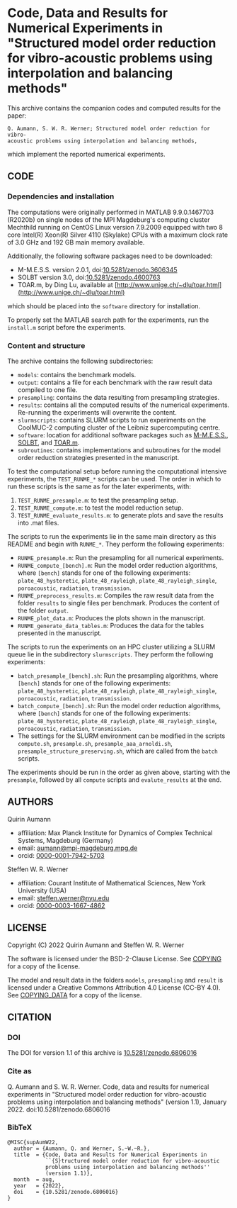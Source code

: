 Code, Data and Results for Numerical Experiments in "Structured model order
reduction for vibro-acoustic problems using interpolation and balancing
methods"
===========================================================================

This archive contains the companion codes and computed results for
the paper:

    Q. Aumann, S. W. R. Werner; Structured model order reduction for vibro-
    acoustic problems using interpolation and balancing methods,

which implement the reported numerical experiments.


## CODE

### Dependencies and installation

The computations were originally performed in MATLAB 9.9.0.1467703 (R2020b)
on single nodes of the MPI Magdeburg's computing cluster Mechthild running on
CentOS Linux version 7.9.2009 equipped with two 8 core Intel(R) Xeon(R)
Silver 4110 (Skylake) CPUs with a maximum clock rate of 3.0 GHz and 192 GB main
memory available.

Additionally, the following software packages need to be downloaded:

* M-M.E.S.S. version 2.0.1, doi:[10.5281/zenodo.3606345](https://doi.org/10.5281/zenodo.3606345)
* SOLBT version 3.0, doi:[10.5281/zenodo.4600763](https://doi.org/10.5281/zenodo.4600763)
* TOAR.m, by Ding Lu, available at [http://www.unige.ch/~dlu/toar.html](http://www.unige.ch/~dlu/toar.html)

which should be placed into the `software` directory for installation.

To properly set the MATLAB search path for the experiments, run the
`install.m` script before the experiments.


### Content and structure

The archive contains the following subdirectories:

* `models`: contains the benchmark models.
* `output`: contains a file for each benchmark with the raw result data compiled
  to one file.
* `presampling`: contains the data resulting from presampling strategies.
* `results`: contains all the computed results of the numerical
  experiments. Re-running the experiments will overwrite the content.
* `slurmscripts`: contains SLURM scripts to run experiments on the
  CoolMUC-2 computing cluster of the Leibniz supercomputing centre.
* `software`: location for additional software packages such as
  [M-M.E.S.S.](https://doi.org/10.5281/zenodo.3606345), 
  [SOLBT](https://doi.org/10.5281/zenodo.4600763), and
  [TOAR.m](http://www.unige.ch/~dlu/toar.html).
* `subroutines`: contains implementations and subroutines for the model
  order reduction strategies presented in the manuscript.

To test the computational setup before running the computational intensive
experiments, the `TEST_RUNME_*` scripts can be used.
The order in which to run these scripts is the same as for the later
experiments, with:

1. `TEST_RUNME_presample.m`: to test the presampling setup.
2. `TEST_RUNME_compute.m`: to test the model reduction setup.
3. `TEST_RUNME_evaluate_results.m`: to generate plots and save the results
    into .mat files.

The scripts to run the experiments lie in the same main directory as this
README and begin with `RUNME_*`. They perform the following experiments:

* `RUNME_presample.m`: Run the presampling for all numerical experiments.
* `RUNME_compute_[bench].m`: Run the model order reduction algorithms,
  where `[bench]` stands for one of the following experiments: 
  `plate_48_hysteretic`, `plate_48_rayleigh`, `plate_48_rayleigh_single`,
  `poroacoustic`, `radiation`, `transmission`.
* `RUNME_preprocess_results.m`: Compiles the raw result data from the folder 
  `results` to single files per benchmark. Produces the content of the folder
  `output`.
* `RUNME_plot_data.m`: Produces the plots shown in the manuscript.
* `RUNME_generate_data_tables.m`: Produces the data for the tables presented in
  the manuscript.

The scripts to run the experiments on an HPC cluster utilizing a SLURM
queue lie in the subdirectory `slurmscripts`. They perform the following
experiments:

* `batch_presample_[bench].sh`: Run the presampling algorithms, where
  `[bench]` stands for one of the following experiments: 
  `plate_48_hysteretic`, `plate_48_rayleigh`, `plate_48_rayleigh_single`,
  `poroacoustic`, `radiation`, `transmission`.
* `batch_compute_[bench].sh`: Run the model order reduction algorithms,
  where `[bench]` stands for one of the following experiments: 
  `plate_48_hysteretic`, `plate_48_rayleigh`, `plate_48_rayleigh_single`,
  `poroacoustic`, `radiation`, `transmission`.
* The settings for the SLURM environment can be modified in the scripts 
  `compute.sh`, `presample.sh`, `presample_aaa_arnoldi.sh`,
  `presample_structure_preserving.sh`, which are called from the `batch`
  scripts.

The experiments should be run in the order as given above, starting with
the `presample`, followed by all `compute` scripts and `evalute_results`
at the end.


## AUTHORS

Quirin Aumann
- affiliation: Max Planck Institute for Dynamics of Complex Technical Systems, Magdeburg (Germany)
- email: aumann@mpi-magdeburg.mpg.de
- orcid: [0000-0001-7942-5703](https://orcid.org/0000-0001-7942-5703)

Steffen W. R. Werner
- affiliation: Courant Institute of Mathematical Sciences, New York University (USA)
- email: steffen.werner@nyu.edu
- orcid: [0000-0003-1667-4862](https://orcid.org/0000-0003-1667-4862)


## LICENSE

Copyright (C) 2022 Quirin Aumann and Steffen W. R. Werner

The software is licensed under the BSD-2-Clause License.
See [COPYING](COPYING) for a copy of the license.

The model and result data in the folders `models`, `presampling` and `result` is
licensed under a Creative Commons Attribution 4.0 License (CC-BY 4.0).
See [COPYING_DATA](COPYING_DATA) for a copy of the license.


## CITATION

### DOI

The DOI for version 1.1 of this archive is
[10.5281/zenodo.6806016](https://doi.org/10.5281/zenodo.6806016)


### Cite as

Q. Aumann and S. W. R. Werner. Code, data and results for numerical
experiments in "Structured model order reduction for vibro-acoustic
problems using interpolation and balancing methods" (version 1.1),
January 2022. doi:10.5281/zenodo.6806016


### BibTeX

    @MISC{supAumW22,
      author = {Aumann, Q. and Werner, S.~W.~R.},
      title  = {Code, Data and Results for Numerical Experiments in
                ``{S}tructured model order reduction for vibro-acoustic
                problems using interpolation and balancing methods''
                (version 1.1)},
      month  = aug,
      year   = {2022},
      doi    = {10.5281/zenodo.6806016}
    }
